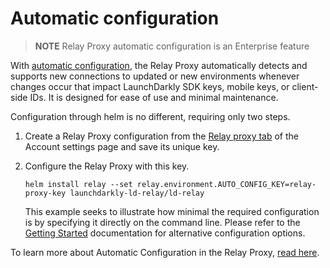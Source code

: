 # Automatic configuration

> **NOTE** Relay Proxy automatic configuration is an Enterprise feature

With [automatic configuration][auto-config], the Relay Proxy automatically detects and supports new connections to updated or new environments whenever changes occur that impact LaunchDarkly SDK keys, mobile keys, or client-side IDs. It is designed for ease of use and minimal maintenance.

Configuration through helm is no different, requiring only two steps.

1. Create a Relay Proxy configuration from the [Relay proxy tab][proxy-tab] of the Account settings page and save its unique key.
2. Configure the Relay Proxy with this key.

    ```shell
    helm install relay --set relay.environment.AUTO_CONFIG_KEY=relay-proxy-key launchdarkly-ld-relay/ld-relay
    ```

    This example seeks to illustrate how minimal the required configuration is by specifying it directly on the command line. Please refer to the [Getting Started](../getting-started.md) documentation for alternative configuration options.

To learn more about Automatic Configuration in the Relay Proxy, [read here][auto-config].

[auto-config]: https://docs.launchdarkly.com/home/relay-proxy/automatic-configuration
[proxy-tab]: https://app.launchdarkly.com/settings/relay